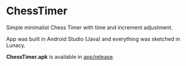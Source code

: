 # ChessTimer

Simple minimalist Chess Timer with time and increment adjustment.

App was built in Android Studio (Java) and everything was sketched in Lunacy.

**ChessTimer.apk** is available in [app/release](https://github.com/lhlavati/ChessTimer/blob/master/app/release/ChessTimer.apk).
